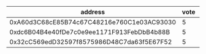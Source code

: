 address|vote|timestamp|signature
---|---|---|---
0xA60d3C68cE85B74c67C48216e760C1e03AC93030|5|1617109164|0xca2814254c113c7c37b97e4008c4244ebb7d20e2100854b07cc341cd79d4a7f548e7f7d90a291f31464797d3799c5bf33fe6ecbd6ae68230fa53177b1c692a2c1b
0xdc6B04B4e40fDe7c0e9ee1171F913FebDbB4b88B|5|1617113666|0xc66671ecb2383bff991db3271c6ba341bbde713af1e28154e5afe19ecd2b268e68fbe79dfe05a47630124d0b93efb1ea73ffe852f98f6652e406777b9440d1eb1b
0x32cC569edD32597f8575986D48C7da63f5E67F52|5|1617158559|0xb8ffa9410a308baed1ad8dd51d5ec60ed3e63662618cbcc63a2d30e1b4e0eda92989b735537a07651e8f8d5c3611e5e3f9601f665f4c9033a0843a53fb73032d1b
